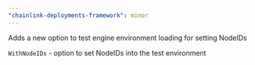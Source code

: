 ```yaml
---
"chainlink-deployments-framework": minor
---
```


Adds a new option to test engine environment loading for setting NodeIDs

`WithNodeIDs` - option to set NodeIDs into the test environment
